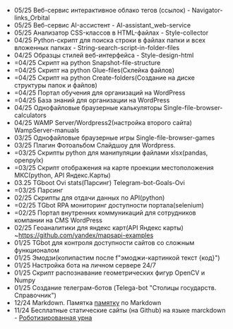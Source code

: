 + 05/25 Веб-сервис интерактивное облако тегов (ссылок) - Navigator-links_Orbital
+ 05/25 Веб-сервис AI-ассистент - AI-assistant_web-service
+ 05/25 Анализатор CSS-классов в HTML-файлах - Style-collector
+ 04/25 Python-скрипт для поиска строки в файлах папки и всех вложенных папках - String-search-script-in-folder-files
+ 04/25 Образцы стилей веб-интерфейса - Style-design-html
+ =04/25 Скрипт на python Snapshot-file-structure
+ =04/25 Скрипт на python Glue-files(Склейка файлов)
+ =04/25 Скрипт на python Create-folders(Создание на диске структуры папок и файлов)
+ =04/25 Портал обучения для организаций на WordPress
+ =04/25 База знаний для организации на WordPress 
+ 04/25 Однофайловые браузерные калькуляторы Single-file-browser-calculators
+ 04/25 WAMP Server/Wordpress2(настройка второго сайта) WampServer-manuals
+ 03/25 Однофайловые браузерные игры Single-file-browser-games
+ 03/25 Плагин Фотоальбом Слайдшоу для Wordpress.
+ =03/25 Скрипты python для манипуляции файлами xlsx(pandas, openpylx)
+ =03/25 Скрипт отображения на карте проекции местоположения МКС(python, API Яндекс.Карты)
+ 03.25 TGboot Ovi stats(Парсинг) Telegram-bot-Goals-Ovi
+ =03/25 Парсинг
+ 02/25 Скрипты для отдачи данных по API(python)
+ =02/25 TGbot RPA мониторинг доступности портала(selenium)
+ =02/25 Портал внутренних коммуникаций для сотрудников компании на CMS WordPress
+ 02/25 Геоаналитики для яндекс карт(API Яндекс карты) ~https://github.com/yandex/mapsapi-examples
+ 01/25 TGbot для контроля доступности сайтов со сложным функционалом 
+ 01/25 Эмодзи(копипастим после f"эмоджи-картинкой текст {код}")  
+ 01/25 Настройка бота на личном сервере 24/7
+ 01/25 Скрипт распознавание геометрических фигур OpenCV и Numpy
+ 01/25 Создание телеграм-ботов (Telega-bot "Столицы государств. Справочник")
+ 12/24 Markdown. Памятка [памятку](https://leorodx.github.io/Markdown/) по Markdown
+ 11/24 Бесплатные статические сайты (на Github) на языке marckdown - [Роботизированная урна](https://leorodx.github.io/RoboUrn)
